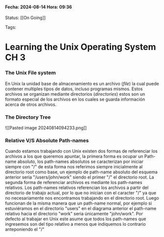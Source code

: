 #### Fecha: 2024-08-14 Hora: 09:36

Status: [[On Going]]

Tags:

# Learning the Unix Operating System CH 3

### The Unix File system
En Unix la unidad base de almacenamiento es un archivo $(file)$ la cual puede contener multiples tipos de datos, incluso programas mismos. Estos archivos se organizan mediante directorios $(directories)$ estos son un formato especial de los archivos en los cuales se guarda información acerca de otros archivos.

### The Directory Tree

![[Pasted image 20240814094233.png]]

### Relative V/S Absolute Path-names
Cuando estamos trabajando con Unix existen dos formas de referenciar los archivos a los que queremos apuntar, la primera forma es ocupar un Path-name absoluto, los path-names absolutos se caracterizan por iniciar siempre con "/" de esta forma nos referimos siempre inicialmente al directorio root como base, un ejemplo de path-name absoluto del esquema anterior seria "/users/john/work" siendo el primer "/" el directorio root. La segunda forma de referenciar archivos es mediante los path-names relativos. Los path-names relativos referencian los archivos a partir del directorio de trabajo actual, por lo que no inician con el caracter "/" ya que no necesariamente nos encontramos trabajando en el directorio root. Luego funcionan de la misma manera que un path-name normal, por ejemplo si estuviéramos en el directorio "users" en el diagrama anterior el path-name relativo hacia el directorio "work" seria únicamente "john/work". Por defecto al trabajar en Unix este asume que todos los path-names que ingresemos son del tipo relativo a menos que indiquemos lo contrario anteponiendo el "/"
